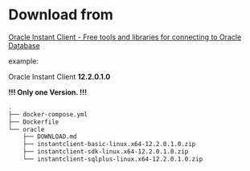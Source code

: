 # Download from

[Oracle Instant Client \- Free tools and libraries for connecting to Oracle Database](http://www.oracle.com/technetwork/database/database-technologies/instant-client/overview/index.html)

example:

Oracle Instant Client **12.2.0.1.0**

**!!! Only one Version. !!!**

```sh
.
├── docker-compose.yml
├── Dockerfile
└── oracle
    ├── DOWNLOAD.md
    ├── instantclient-basic-linux.x64-12.2.0.1.0.zip
    ├── instantclient-sdk-linux.x64-12.2.0.1.0.zip
    └── instantclient-sqlplus-linux.x64-12.2.0.1.0.zip
```
